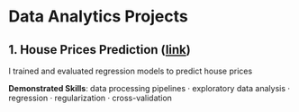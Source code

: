 # Data Analytics Projects

## 1. House Prices Prediction ([link](https://github.com/maximilian-ho/Data-Analytics-Projects/blob/main/House%20Prices%20Prediction/house-prices-prediction.ipynb))
I trained and evaluated regression models to predict house prices

**Demonstrated Skills**: data processing pipelines · exploratory data analysis · regression · regularization · cross-validation

